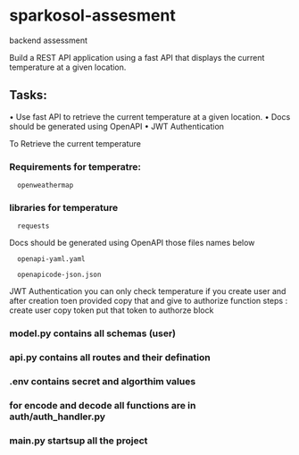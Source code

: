 # sparkosol-assesment
backend assessment

Build a REST API application using a fast API that displays the current temperature at a given location.

## Tasks:

• Use fast API to retrieve the current temperature at a given location.
• Docs should be generated using OpenAPI
• JWT Authentication

To Retrieve the current temperature

### Requirements for temperatre:
      openweathermap 

### libraries for temperature
      requests

Docs should be generated using OpenAPI those files names below
      
      openapi-yaml.yaml
      
      openapicode-json.json
      
JWT Authentication
you can only check temperature if you create user and after creation toen provided copy that and give to authorize function 
steps : 
      create user 
      copy token 
      put that token to authorze block
     
### model.py contains all schemas (user)

### api.py contains all routes and their defination

### .env contains secret and algorthim values 

### for encode and decode all functions are in auth/auth_handler.py

### main.py startsup all the project




      
      
